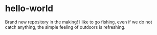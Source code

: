 # hello-world
Brand new repository in the making!
I like to go fishing, even if we do not catch anything, the simple feeling of outdoors is refreshing.
